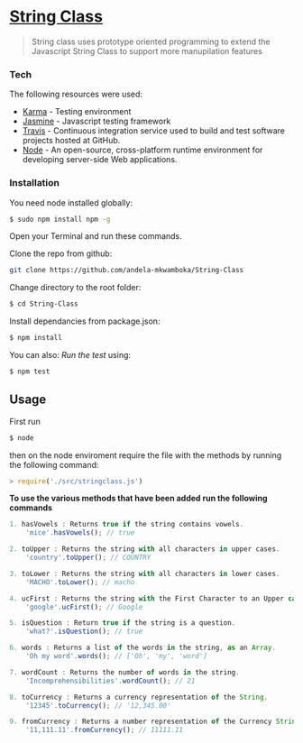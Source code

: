 # [String Class](https://github.com/andela-mkwamboka/String-Class)

>String class uses prototype oriented programming to extend the Javascript String Class to support more manupilation features

### Tech

The following resources were used:

* [Karma](https://karma-runner.github.io/1.0/index.html) -  Testing environment
* [Jasmine](http://jasmine.github.io/2.0/introduction.html) - Javascript testing framework
* [Travis](https://travis-ci.org) - Continuous integration service used to build and test software projects hosted at GitHub.
* [Node](https://nodejs.org/en/) -  An open-source, cross-platform runtime environment for developing server-side Web applications.

### Installation

You need node installed globally:

```sh
$ sudo npm install npm -g
```
Open your Terminal and run these commands.

Clone the repo from github:
```sh
git clone https://github.com/andela-mkwamboka/String-Class
```
Change directory to the root folder:
```sh
$ cd String-Class
```
Install dependancies from package.json:
```sh
$ npm install
```
You can also:
  *Run the test* using:
```sh
$ npm test
```
## Usage
First run
```javascript
$ node
```
then on the node enviroment require the file with the methods by running the following command:
```javascript
> require('./src/stringclass.js')
```
**To use the various methods that have been added run the following commands**
```javascript
1. hasVowels : Returns true if the string contains vowels.
    'mice'.hasVowels(); // true

2. toUpper : Returns the string with all characters in upper cases.
    'country'.toUpper(); // COUNTRY

3. toLower : Returns the string with all characters in lower cases.
    'MACHO'.toLower(); // macho

4. ucFirst : Returns the string with the First Character to an Upper case.
    'google'.ucFirst(); // Google

5. isQuestion : Return true if the string is a question.
    'what?'.isQuestion(); // true

6. words : Returns a list of the words in the string, as an Array.
    'Oh my word'.words(); // ['Oh', 'my', 'word']

7. wordCount : Returns the number of words in the string.
    'Incomprehensibilities'.wordCount(); // 21

8. toCurrency : Returns a currency representation of the String.
    '12345'.toCurrency(); // '12,345.00'

9. fromCurrency : Returns a number representation of the Currency String.
    '11,111.11'.fromCurrency(); // 11111.11
```
